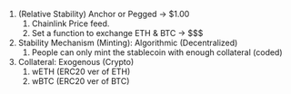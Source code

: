 1. (Relative Stability) Anchor or Pegged -> $1.00
   1. Chainlink Price feed.
   2. Set a function to exchange ETH & BTC -> $$$
2. Stability Mechanism (Minting): Algorithmic (Decentralized)
   1. People can only mint the stablecoin with enough collateral (coded)
3. Collateral: Exogenous (Crypto) 
   1. wETH (ERC20 ver of ETH)
   2. wBTC (ERC20 ver of BTC)